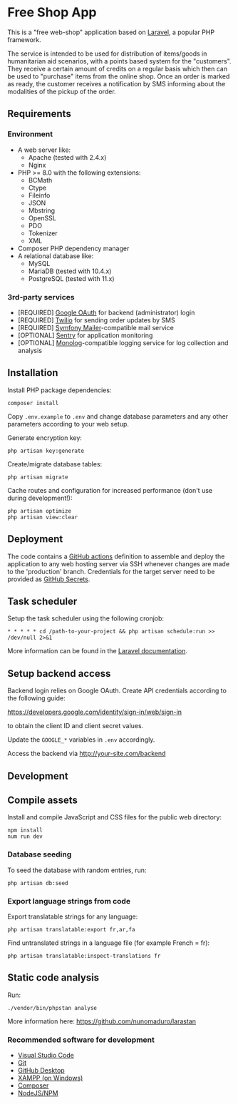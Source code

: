 # Free Shop App

This is a "free  web-shop" application based on [Laravel](https://laravel.com/), a popular PHP framework.

The service is intended to be used for distribution of items/goods in humanitarian aid scenarios, with a points based system for the "customers".
They receive a certain amount of credits on a regular basis which then can be used to "purchase" items from the online shop. Once an order
is marked as ready, the customer receives a notification by SMS informing about the modalities of the pickup of the order.

## Requirements

### Environment

* A web server like:
  * Apache (tested with 2.4.x)
  * Nginx
* PHP >= 8.0 with the following extensions:
  * BCMath
  * Ctype
  * Fileinfo
  * JSON
  * Mbstring
  * OpenSSL
  * PDO
  * Tokenizer
  * XML
* Composer PHP dependency manager
* A relational database like:
  * MySQL
  * MariaDB (tested with 10.4.x)
  * PostgreSQL (tested with 11.x)

### 3rd-party services

* [REQUIRED] [Google OAuth](https://developers.google.com/identity/protocols/oauth2/web-server) for backend (administrator) login
* [REQUIRED] [Twilio](https://www.twilio.com/) for sending order updates by SMS
* [REQUIRED] [Symfony Mailer](https://symfony.com/doc/current/mailer.html)-compatible mail service
* [OPTIONAL] [Sentry](https://sentry.io/welcome/) for application monitoring
* [OPTIONAL] [Monolog](https://github.com/Seldaek/monolog)-compatible logging service for log collection and analysis

## Installation

Install PHP package dependencies:

    composer install

Copy `.env.example` to `.env` and change database parameters and any other parameters according to your web setup.

Generate encryption key:

    php artisan key:generate

Create/migrate database tables:

    php artisan migrate

Cache routes and configuration for increased performance (don't use during development!):

    php artisan optimize
    php artisan view:clear

## Deployment

The code contains a [GitHub actions](https://docs.github.com/en/actions) definition to assemble and deploy the application to any web hosting server via SSH whenever changes are made to the 'production' branch. Credentials for the target server need to be provided as [GitHub Secrets](https://docs.github.com/en/actions/reference/encrypted-secrets).

## Task scheduler

Setup the task scheduler using the following cronjob:

    * * * * * cd /path-to-your-project && php artisan schedule:run >> /dev/null 2>&1

More information can be found in the [Laravel documentation](https://laravel.com/docs/8.x/scheduling#running-the-scheduler).

## Setup backend access

Backend login relies on Google OAuth. Create API credentials according to the following guide:

https://developers.google.com/identity/sign-in/web/sign-in

to obtain the client ID and client secret values.

Update the `GOOGLE_*` variables in `.env` accordingly.

Access the backend via http://your-site.com/backend

## Development

## Compile assets

Install and compile JavaScript and CSS files for the public web directory:

    npm install
    num run dev

### Database seeding

To seed the database with random entries, run:

    php artisan db:seed

### Export language strings from code

Export translatable strings for any language:

    php artisan translatable:export fr,ar,fa

Find untranslated strings in a language file (for example French = fr):

    php artisan translatable:inspect-translations fr

## Static code analysis

Run:

    ./vendor/bin/phpstan analyse

More information here: https://github.com/nunomaduro/larastan

### Recommended software for development

* [Visual Studio Code](https://code.visualstudio.com/)
* [Git](https://git-scm.com/)
* [GitHub Desktop](https://desktop.github.com/)
* [XAMPP (on Windows)](https://www.apachefriends.org/)
* [Composer](https://getcomposer.org/)
* [NodeJS/NPM](https://nodejs.org/)
